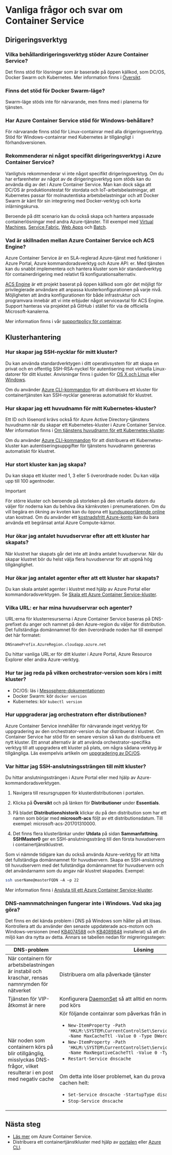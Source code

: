# <a name="container-service-frequently-asked-questions"></a>Vanliga frågor och svar om Container Service

## <a name="orchestrators"></a>Dirigeringsverktyg

### <a name="which-container-orchestrators-do-you-support-on-azure-container-service"></a>Vilka behållardirigeringsverktyg stöder Azure Container Service? 

Det finns stöd för lösningar som är baserade på öppen källkod, som DC/OS, Docker Swarm och Kubernetes. Mer information finns i [Översikt](../articles/container-service/kubernetes/container-service-intro-kubernetes.md).
 
### <a name="do-you-support-docker-swarm-mode"></a>Finns det stöd för Docker Swarm-läge? 

Swarm-läge stöds inte för närvarande, men finns med i planerna för tjänsten. 

### <a name="does-azure-container-service-support-windows-containers"></a>Har Azure Container Service stöd för Windows-behållare?  

För närvarande finns stöd för Linux-containrar med alla dirigeringsverktyg. Stöd för Windows-containrar med Kubernetes är tillgängligt i förhandsversionen.

### <a name="do-you-recommend-a-specific-orchestrator-in-azure-container-service"></a>Rekommenderar ni något specifikt dirigeringsverktyg i Azure Container Service? 
Vanligtvis rekommenderar vi inte något specifikt dirigeringsverktyg. Om du har erfarenheter av något av de dirigeringsverktyg som stöds kan du använda dig av det i Azure Container Service. Man kan dock säga att DC/OS är produktionstestat för stordata och IoT-arbetsbelastningar, att Kubernetes passar för molnautentiska arbetsbelastningar och att Docker Swarm är känt för sin integrering med Docker-verktyg och korta inlärningskurva.

Beroende på ditt scenario kan du också skapa och hantera anpassade containerlösningar med andra Azure-tjänster. Till exempel med [Virtual Machines](../articles/virtual-machines/linux/overview.md), [Service Fabric](../articles/service-fabric/service-fabric-overview.md), [Web Apps](../articles/app-service/app-service-web-overview.md) och [Batch](../articles/batch/batch-technical-overview.md).  

### <a name="what-is-the-difference-between-azure-container-service-and-acs-engine"></a>Vad är skillnaden mellan Azure Container Service och ACS Engine? 
Azure Container Service är en SLA-reglerad Azure-tjänst med funktioner i Azure Portal, Azure kommandoradsverktyg och Azure API: er. Med tjänsten kan du snabbt implementera och hantera kluster som kör standardverktyg för containerdirigering med relativt få konfigurationsalternativ. 

[ACS Engine](http://github.com/Azure/acs-engine) är ett projekt baserat på öppen källkod som gör det möjligt för privilegierade användare att anpassa klusterkonfigurationen på varje nivå. Möjligheten att ändra konfigurationen för både infrastruktur och programvara innebär att vi inte erbjuder något serviceavtal för ACS Engine. Support hanteras via projektet på GitHub i stället för via de officiella Microsoft-kanalerna. 

Mer information finns i vår [supportpolicy för containrar](https://support.microsoft.com/en-us/help/4035670/support-policy-for-containers).

## <a name="cluster-management"></a>Klusterhantering

### <a name="how-do-i-create-ssh-keys-for-my-cluster"></a>Hur skapar jag SSH-nycklar för mitt kluster?

Du kan använda standardverktygen i ditt operativsystem för att skapa en privat och en offentlig SSH-RSA-nyckel för autentisering mot virtuella Linux-datorer för ditt kluster. Anvisningar finns i guiden för [OS X och Linux](../articles/virtual-machines/linux/mac-create-ssh-keys.md) eller [Windows](../articles/virtual-machines/linux/ssh-from-windows.md). 

Om du använder [Azure CLI-kommandon](../articles/container-service/dcos-swarm/container-service-create-acs-cluster-cli.md) för att distribuera ett kluster för containertjänsten kan SSH-nycklar genereras automatiskt för klustret.

### <a name="how-do-i-create-a-service-principal-for-my-kubernetes-cluster"></a>Hur skapar jag ett huvudnamn för mitt Kubernetes-kluster?

Ett ID och lösenord krävs också för Azure Active Directory-tjänstens huvudnamn när du skapar ett Kubernetes-kluster i Azure Container Service. Mer information finns i [Om tjänstens huvudnamn för ett Kubernetes-kluster](../articles/container-service/kubernetes/container-service-kubernetes-service-principal.md).

Om du använder [Azure CLI-kommandon](../articles/container-service/dcos-swarm/container-service-create-acs-cluster-cli.md) för att distribuera ett Kubernetes-kluster kan autentiseringsuppgifter för tjänstens huvudnamn genereras automatiskt för klustret.

### <a name="how-large-a-cluster-can-i-create"></a>Hur stort kluster kan jag skapa?
Du kan skapa ett kluster med 1, 3 eller 5 överordnade noder. Du kan välja upp till 100 agentnoder.

> [!IMPORTANT]
> För större kluster och beroende på storleken på den virtuella datorn du väljer för noderna kan du behöva öka kärnkvoten i prenumerationen. Om du vill begära en ökning av kvoten kan du öppna ett [kundsupportärende online](../articles/azure-supportability/how-to-create-azure-support-request.md) utan kostnad. Om du använder ett [kostnadsfritt Azure-konto](https://azure.microsoft.com/free/) kan du bara använda ett begränsat antal Azure Compute-kärnor.
> 

### <a name="how-do-i-increase-the-number-of-masters-after-a-cluster-is-created"></a>Hur ökar jag antalet huvudservrar efter att ett kluster har skapats? 
När klustret har skapats går det inte att ändra antalet huvudservrar. När du skapar klustret bör du helst välja flera huvudservrar för att uppnå hög tillgänglighet.

### <a name="how-do-i-increase-the-number-of-agents-after-a-cluster-is-created"></a>Hur ökar jag antalet agenter efter att ett kluster har skapats? 
Du kan skala antalet agenter i klustret med hjälp av Azure Portal eller kommandoradsverktygen. Se [Skala ett Azure Container Service-kluster](../articles/container-service/kubernetes/container-service-scale.md).

### <a name="what-are-the-urls-of-my-masters-and-agents"></a>Vilka URL: er har mina huvudservrar och agenter? 
URL:erna för klusterresurserna i Azure Container Service baseras på DNS-prefixet du anger och namnet på den Azure-region du väljer för distribution. Det fullständiga domännamnet för den överordnade noden har till exempel det här formatet:

``` 
DNSnamePrefix.AzureRegion.cloudapp.azure.net
```

Du hittar vanliga URL:er för ditt kluster i Azure Portal, Azure Resource Explorer eller andra Azure-verktyg.

### <a name="how-do-i-tell-which-orchestrator-version-is-running-in-my-cluster"></a>Hur tar jag reda på vilken orchestrator-version som körs i mitt kluster?

* DC/OS: läs i [Mesosphere-dokumentationen](https://docs.mesosphere.com/1.7/usage/cli/command-reference/)
* Docker Swarm: kör `docker version`
* Kubernetes: kör `kubectl version`

### <a name="how-do-i-upgrade-the-orchestrator-after-deployment"></a>Hur uppgraderar jag orchestratorn efter distributionen?

Azure Container Service innehåller för närvarande inget verktyg för uppgradering av den orchestrator-version du har distribuerat i klustret. Om Container Service har stöd för en senare version så kan du distribuera ett nytt kluster. Ett annat alternativ är att använda orchestrator-specifika verktyg till att uppgradera ett kluster på plats, om några sådana verktyg är tillgängliga. Läs exempelvis artikeln om [uppgradering av DC/OS](https://dcos.io/docs/1.8/administration/upgrading/).
 
### <a name="where-do-i-find-the-ssh-connection-string-to-my-cluster"></a>Var hittar jag SSH-anslutningssträngen till mitt kluster?

Du hittar anslutningssträngen i Azure Portal eller med hjälp av Azure-kommandoradsverktygen. 

1. Navigera till resursgruppen för klusterdistributionen i portalen.  

2. Klicka på **Översikt** och på länken för **Distributioner** under **Essentials**. 

3. På bladet **Distributionshistorik** klickar du på den distribution som har ett namn som börjar med **microsoft-acs** följt av ett distributionsdatum. Till exempel: microsoft-acs-201701310000.  

4. Det finns flera klusterlänkar under **Utdata** på sidan **Sammanfattning**. **SSHMaster0** ger en SSH-anslutningssträng till den första huvudservern i containertjänstklustret. 

Som vi nämnde tidigare kan du också använda Azure-verktyg för att hitta det fullständiga domännamnet för huvudservern. Skapa en SSH-anslutning till huvudservern med det fullständiga domännamnet för huvudservern och det användarnamn som du angav när klustret skapades. Exempel:

```bash
ssh userName@masterFQDN –A –p 22 
```

Mer information finns i [Ansluta till ett Azure Container Service-kluster](../articles/container-service/kubernetes/container-service-connect.md).

### <a name="my-dns-name-resolution-isnt-working-on-windows-what-should-i-do"></a>DNS-namnmatchningen fungerar inte i Windows. Vad ska jag göra?

Det finns en del kända problem i DNS på Windows som håller på att lösas. Kontrollera att du använder den senaste uppdaterade acs-motorn och Windows-versionen (med [KB4074588](https://www.catalog.update.microsoft.com/Search.aspx?q=KB4074588) och [KB4089848](https://www.catalog.update.microsoft.com/Search.aspx?q=KB4089848) installerat) så att din miljö kan dra nytta av detta. Annars se tabellen nedan för migreringsstegen:

| DNS-problem | Lösning  |
|-------------|-------------|
|När containern för arbetsbelastningen är instabil och kraschar, rensas namnrymden för nätverket | Distribuera om alla påverkade tjänster |
| Tjänsten för VIP-åtkomst är nere | Konfigurera [DaemonSet](https://kubernetes.io/docs/concepts/workloads/controllers/daemonset/) så att alltid en normal (icke-privilegierad) pod körs |
|När noden som containern körs på blir otillgänglig, misslyckas DNS-frågor, vilket resulterar i en post med negativ cache | Kör följande containrar som påverkas från insidan: <ul><li> `New-ItemProperty -Path 'HKLM:\SYSTEM\CurrentControlSet\Services\Dnscache\Parameters' -Name MaxCacheTtl -Value 0 -Type DWord`</li><li>`New-ItemProperty -Path 'HKLM:\SYSTEM\CurrentControlSet\Services\Dnscache\Parameters' -Name MaxNegativeCacheTtl -Value 0 -Type DWord`</li><li>`Restart-Service dnscache` </li></ul><br> Om detta inte löser problemet, kan du prova att inaktivera DNS-cachen helt: <ul><li>`Set-Service dnscache -StartupType disabled`</li><li>`Stop-Service dnscache`</li></ul> |

## <a name="next-steps"></a>Nästa steg

* [Läs mer](../articles/container-service/kubernetes/container-service-intro-kubernetes.md) om Azure Container Service.
* Distribuera ett containertjänstkluster med hjälp av [portalen](../articles/container-service/dcos-swarm/container-service-deployment.md) eller [Azure CLI](../articles/container-service/dcos-swarm/container-service-create-acs-cluster-cli.md).
